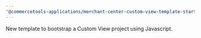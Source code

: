 ```yaml
---
'@commercetools-applications/merchant-center-custom-view-template-starter': minor
---
```


New template to bootstrap a Custom View project using Javascript.
